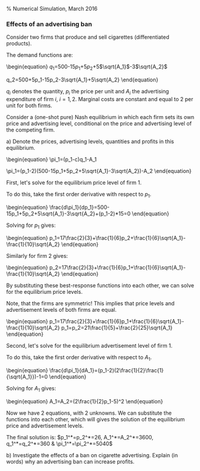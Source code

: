 % Numerical Simulation, March 2016

### Effects of an advertising ban

Consider two firms that produce and sell cigarettes (differentiated products).

The demand functions are:

\begin{equation}
$q_1$=500-15$p_1$+5$p_2$+5$\sqrt{A_1}$-3$\sqrt{A_2}$

q_2=500+5p_1-15p_2-3\sqrt{A_1}+5\sqrt{A_2}
\end{equation}

$q_i$ denotes the quantity, $p_i$ the price per unit and $A_i$ the advertising expenditure of firm $i$, $i=1,2$.
Marginal costs are constant and equal to 2 per unit for both firms. 

Consider a (one-shot pure) Nash equilibrium in which each firm sets its own price and advertising level, conditional on the price and advertising level of the competing firm. 

a) Denote the prices, advertising levels, quantities and profits in this equilibrium.

\begin{equation}
\pi_1=(p_1-c)q_1-A_1

\pi_1=(p_1-2)(500-15p_1+5p_2+5\sqrt{A_1}-3\sqrt{A_2})-A_2
\end{equation}

First, let's solve for the equilibrium price level of firm $1$.
 
To do this, take the first order derivative with respect to $p_1$.

\begin{equation}
\frac{d\pi_1}{dp_1}=500-15p_1+5p_2+5\sqrt{A_1}-3\sqrt{A_2}+(p_1-2)*15=0
\end{equation}

Solving for $p_1$ gives:

\begin{equation}
p_1=17\frac{2}{3}+\frac{1}{6}p_2+\frac{1}{6}\sqrt{A_1}-\frac{1}{10}\sqrt{A_2}
\end{equation}

Similarly for firm 2 gives:

\begin{equation}
p_2=17\frac{2}{3}+\frac{1}{6}p_1+\frac{1}{6}\sqrt{A_1}-\frac{1}{10}\sqrt{A_2}
\end{equation}

By substituting these best-response functions into each other, we can solve for the equilibrium price levels. 

Note, that the firms are symmetric! This implies that price levels and advertisement levels of both firms are equal. 

\begin{equation}
p_1=17\frac{2}{3}+\frac{1}{6}p_1+\frac{1}{6}\sqrt{A_1}-\frac{1}{10}\sqrt{A_2}
p_1=p_2=21\frac{1}{5}+\frac{2}{25}\sqrt{A_1}
\end{equation}

Second, let's solve for the equilibrium advertisement level of firm $1$.

To do this, take the first order derivative with respect to $A_1$.

\begin{equation}
\frac{d\pi_1}{dA_1}=(p_1-2)(2\frac{1}{2}\frac{1}{\sqrt{A_1}})-1=0
\end{equation}

Solving for $A_1$ gives:

\begin{equation}
A_1=A_2=(2\frac{1}{2}p_1-5)^2
\end{equation}

Now we have 2 equations, with 2 unknowns. We can substitute the functions into each other, which will gives the solution of the equilibrium price and advertisement levels. 

The final solution is:
$p_1^*=p_2^*=26, A_1^*=A_2^*=3600, q_1^*=q_2^*=360 & \pi_1^*=\pi_2^*=5040$

b) Investigate the effects of a ban on cigarette advertising. Explain (in words) why an advertising ban can increase profits. 
